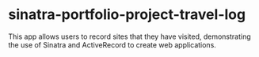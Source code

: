 # sinatra-portfolio-project-travel-log
This app allows users to record sites that they have visited, demonstrating the use of Sinatra and ActiveRecord to create web applications.
